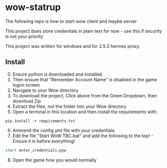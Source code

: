 # wow-statrup
 The following repo is how to start wow client and maybe server

This project does store credentials in plain text for now - use this if security is not your priority

This project was written for windows and for 2.5.3 hermes proxy.

## Install
0. Ensure python is downloaded and installed.
1. Then ensure that "Remember Account Name" is disabled in the game logon screen
2. Navigate to your Wow directory
3. To download the project, Click above from the Green Dropdown, then download Zip
4. Extract the files, not the folder into your Wow directory
5. Open a terminal in this location and then install the requirements with:
```
pip install -r requirements.txt
```
6. Ammend the config.yml file with your credentials.
7. Edit the file "Start WoW TBC.bat" and add the following to the top! - Ensure it is before everything!
```bat
start enter_credentials.pyw
```
8. Open the game how you would normally



